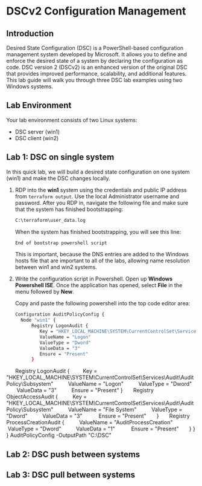 # DSCv2 Configuration Management

## Introduction
Desired State Configuration (DSC) is a PowerShell-based configuration management system developed by Microsoft. It allows you to define and enforce the desired state of a system by declaring the configuration as code. DSC version 2 (DSCv2) is an enhanced version of the original DSC that provides improved performance, scalability, and additional features.
This lab guide will walk you through three DSC lab examples using two Windows systems.  

## Lab Environment
Your lab environment consists of two Linux systems:

- DSC server (win1)
- DSC client (win2)

## Lab 1:  DSC on single system
In this quick lab, we will build a desired state configuration on one system  (win1) and make the DSC changes locally.

1. RDP into the **win1** system using the credentials and public IP address from ```terraform output```.  Use the local Administrator username and password.  After you RDP in, navigate the following file and make sure that the system has finished bootstrapping:
   ```bash
   C:\terraform\user_data.log
   ```

   When the system has finished bootstrapping, you will see this line:
   ```bash
   End of bootstrap powershell script
   ```

   This is important, because the DNS entries are added to the Windows hosts file that are important to all of the labs, allowing name resolution between win1 and win2 systems.

2. Write the configuration script in Powershell.  Open up **Windows Powershell ISE**.  Once the application has opened, select **File** in the menu followed by **New**.

   Copy and paste the following powershell into the top code editor area:
   
   ```bash
   Configuration AuditPolicyConfig {
     Node "win1" {
         Registry LogonAudit {
            Key = "HKEY_LOCAL_MACHINE\SYSTEM\CurrentControlSet\Services\Audit\AuditPolicy\Subsystem"
            ValueName = "Logon"
            ValueType = "Dword"
            ValueData = "3"
            Ensure = "Present"
         }      
   ```
       Registry LogonAudit {
         Key = "HKEY_LOCAL_MACHINE\SYSTEM\CurrentControlSet\Services\Audit\AuditPolicy\Subsystem"
         ValueName = "Logon"
         ValueType = "Dword"
         ValueData = "3"
         Ensure = "Present"
      }
      Registry ObjectAccessAudit {
         Key = "HKEY_LOCAL_MACHINE\SYSTEM\CurrentControlSet\Services\Audit\AuditPolicy\Subsystem"
         ValueName = "File System"
         ValueType = "Dword"
         ValueData = "3" 
         Ensure = "Present"
      }
      Registry ProcessCreationAudit {
         ValueName = "AuditProcessCreation"
         ValueType = "Dword"
         ValueData = "1" 
         Ensure = "Present"
      }
     }
   }
   AuditPolicyConfig -OutputPath "C:\DSC"
   

## Lab 2:  DSC push between systems

## Lab 3:  DSC pull between systems
